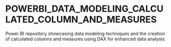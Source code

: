 # POWERBI_DATA_MODELING_CALCULATED_COLUMN_AND_MEASURES
Power BI repository showcasing data modeling techniques and the creation of calculated columns and measures using DAX for enhanced data analysis.
